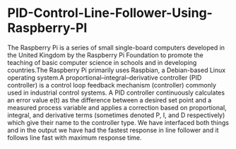 # PID-Control-Line-Follower-Using-Raspberry-PI
The Raspberry Pi is a series of small single-board computers developed in the United Kingdom by the Raspberry Pi Foundation to promote the teaching of basic computer science in schools and in developing countries.The Raspberry Pi primarily uses Raspbian, a Debian-based Linux operating system.A proportional–integral–derivative controller (PID controller) is a control loop feedback mechanism (controller) commonly used in industrial control systems. A PID controller continuously calculates an error value e(t) as the difference between a desired set point and a measured process variable and applies a correction based on proportional, integral, and derivative terms (sometimes denoted P, I, and D respectively) which give their name to the controller type. We have interfaced both things and in the output we have had the fastest response in line follower and it follows line fast with maximum response time.
